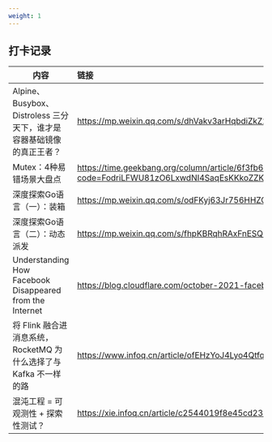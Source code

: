 ```yaml
---
weight: 1
---
```


## 打卡记录

| 内容                                                         | 链接                                                         |
| ------------------------------------------------------------ | :----------------------------------------------------------- |
| Alpine、Busybox、Distroless 三分天下，谁才是容器基础镜像的真正王者？ | https://mp.weixin.qq.com/s/dhVakv3arHqbdiZkZ2akSA            |
| Mutex：4种易错场景大盘点                                     | https://time.geekbang.org/column/article/6f3fb6292a637a6e1ff54d539c81b4fe/share?code=FodriLFWU81zO6LxwdNI4SaqEsKKkoZZKgx6xQZyEKo%3D&source=app_share |
| 深度探索Go语言（一）：装箱                                   | https://mp.weixin.qq.com/s/odFKyj63Jr756HHZOwg2YA            |
| 深度探索Go语言（二）：动态派发                               | https://mp.weixin.qq.com/s/fhpKBRqhRAxFnESQ4vTbWQ            |
| Understanding How Facebook Disappeared from the Internet     | https://blog.cloudflare.com/october-2021-facebook-outage/    |
| 将 Flink 融合进消息系统，RocketMQ 为什么选择了与 Kafka 不一样的路 | https://www.infoq.cn/article/ofEHzYoJ4Lyo4Qtfq3zB            |
| 混沌工程 = 可观测性 + 探索性测试？                           | https://xie.infoq.cn/article/c2544019f8e45cd231a095119       |

